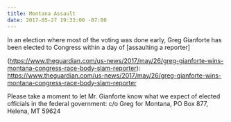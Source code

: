 ```yaml
---
title: Montana Assault
date: 2017-05-27 19:33:00 -07:00
---
```


In an election where most of the voting was done early, Greg Gianforte has been elected to Congress within a day of [assaulting a reporter]

(https://www.theguardian.com/us-news/2017/may/26/greg-gianforte-wins-montana-congress-race-body-slam-reporter): https://www.theguardian.com/us-news/2017/may/26/greg-gianforte-wins-montana-congress-race-body-slam-reporter 

Please take a moment to let Mr. Gianforte know what we expect of elected officials in the federal government: c/o Greg for Montana, PO Box 877, Helena, MT 59624
